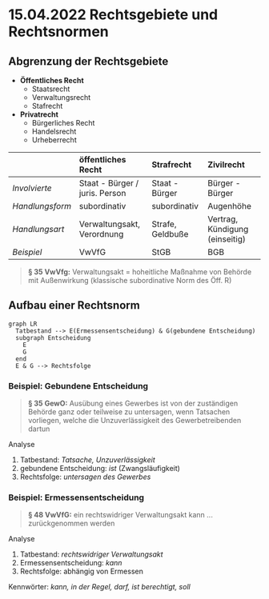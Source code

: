 
# 15.04.2022 Rechtsgebiete und Rechtsnormen

## Abgrenzung der Rechtsgebiete

- **Öffentliches Recht**
    - Staatsrecht
    - Verwaltungsrecht
    - Stafrecht
 - **Privatrecht**
     - Bürgerliches Recht
     - Handelsrecht
     - Urheberrecht


|                       |    öffentliches Recht              |    Strafrecht          |    Zivilrecht                        |
|:----------------------|:-----------------------------------|:-----------------------|:-------------------------------------|
|    *Involvierte*      |    Staat - Bürger / juris. Person  |    Staat - Bürger      |    Bürger - Bürger<br>               |
|    *Handlungsform*    |    subordinativ                    |    subordinativ        |    Augenhöhe                         |
|    *Handlungsart*     |    Verwaltungsakt, Verordnung      |    Strafe, Geldbuße    |    Vertrag, Kündigung (einseitig)    |
| *Beispiel*            | VwVfG                              | StGB                   | BGB                                  |

> **§ 35 VwVfg:** Verwaltungsakt = hoheitliche Maßnahme von Behörde mit Außenwirkung (klassische subordinative Norm des Öff. R)


## Aufbau einer Rechtsnorm

```mermaid
graph LR
  Tatbestand --> E(Ermessensentscheidung) & G(gebundene Entscheidung)
  subgraph Entscheidung
    E
    G
  end
  E & G --> Rechtsfolge
```

### Beispiel: Gebundene Entscheidung

> **§ 35 GewO:** Ausübung eines Gewerbes ist von der zuständigen Behörde ganz oder teilweise zu untersagen, wenn Tatsachen vorliegen, welche die Unzuverlässigkeit des Gewerbetreibenden dartun

Analyse
1. Tatbestand: *Tatsache, Unzuverlässigkeit*
2. gebundene Entscheidung: *ist* (Zwangsläufigkeit)
3. Rechtsfolge: *untersagen des Gewerbes*

### Beispiel: Ermessensentscheidung

> **§ 48 VwVfG:** ein rechtswidriger Verwaltungsakt kann ... zurückgenommen werden

Analyse
1. Tatbestand: *rechtswidriger Verwaltungsakt*
2. Ermessensentscheidung: *kann*
3. Rechtsfolge: abhängig von Ermessen

Kennwörter: *kann, in der Regel, darf, ist berechtigt, soll*
